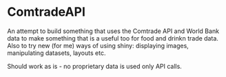 # ComtradeAPI

An attempt to build something that uses the Comtrade API and World Bank data to make something that is a useful too for food and drinkn trade data. Also to try new (for me) ways of using shiny: displaying images, manipulating datasets, layouts etc.

Should work as is - no proprietary data is used only API calls.